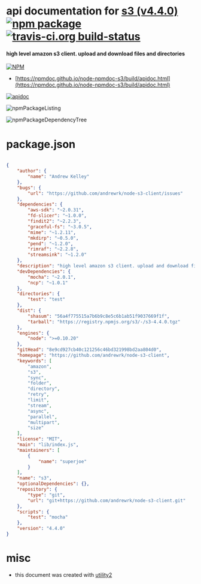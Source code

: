 # api documentation for  [s3 (v4.4.0)](https://github.com/andrewrk/node-s3-client)  [![npm package](https://img.shields.io/npm/v/npmdoc-s3.svg?style=flat-square)](https://www.npmjs.org/package/npmdoc-s3) [![travis-ci.org build-status](https://api.travis-ci.org/npmdoc/node-npmdoc-s3.svg)](https://travis-ci.org/npmdoc/node-npmdoc-s3)
#### high level amazon s3 client. upload and download files and directories

[![NPM](https://nodei.co/npm/s3.png?downloads=true&downloadRank=true&stars=true)](https://www.npmjs.com/package/s3)

- [https://npmdoc.github.io/node-npmdoc-s3/build/apidoc.html](https://npmdoc.github.io/node-npmdoc-s3/build/apidoc.html)

[![apidoc](https://npmdoc.github.io/node-npmdoc-s3/build/screenCapture.buildCi.browser.%252Ftmp%252Fbuild%252Fapidoc.html.png)](https://npmdoc.github.io/node-npmdoc-s3/build/apidoc.html)

![npmPackageListing](https://npmdoc.github.io/node-npmdoc-s3/build/screenCapture.npmPackageListing.svg)

![npmPackageDependencyTree](https://npmdoc.github.io/node-npmdoc-s3/build/screenCapture.npmPackageDependencyTree.svg)



# package.json

```json

{
    "author": {
        "name": "Andrew Kelley"
    },
    "bugs": {
        "url": "https://github.com/andrewrk/node-s3-client/issues"
    },
    "dependencies": {
        "aws-sdk": "~2.0.31",
        "fd-slicer": "~1.0.0",
        "findit2": "~2.2.3",
        "graceful-fs": "~3.0.5",
        "mime": "~1.2.11",
        "mkdirp": "~0.5.0",
        "pend": "~1.2.0",
        "rimraf": "~2.2.8",
        "streamsink": "~1.2.0"
    },
    "description": "high level amazon s3 client. upload and download files and directories",
    "devDependencies": {
        "mocha": "~2.0.1",
        "ncp": "~1.0.1"
    },
    "directories": {
        "test": "test"
    },
    "dist": {
        "shasum": "56a4f775515a7b6b9c8e5c6b1ab51f9037669f1f",
        "tarball": "https://registry.npmjs.org/s3/-/s3-4.4.0.tgz"
    },
    "engines": {
        "node": ">=0.10.20"
    },
    "gitHead": "8e9cd927cb40c121256c46bd321998bd2aa804d0",
    "homepage": "https://github.com/andrewrk/node-s3-client",
    "keywords": [
        "amazon",
        "s3",
        "sync",
        "folder",
        "directory",
        "retry",
        "limit",
        "stream",
        "async",
        "parallel",
        "multipart",
        "size"
    ],
    "license": "MIT",
    "main": "lib/index.js",
    "maintainers": [
        {
            "name": "superjoe"
        }
    ],
    "name": "s3",
    "optionalDependencies": {},
    "repository": {
        "type": "git",
        "url": "git+https://github.com/andrewrk/node-s3-client.git"
    },
    "scripts": {
        "test": "mocha"
    },
    "version": "4.4.0"
}
```



# misc
- this document was created with [utility2](https://github.com/kaizhu256/node-utility2)
